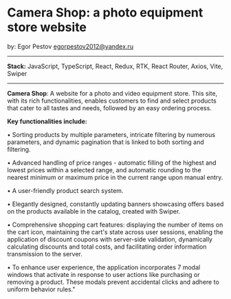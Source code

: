 # Camera Shop: a photo equipment store website
by: Egor Pestov <egorpestov2012@yandex.ru>

---

<b>Stack:</b> JavaScript, TypeScript, React, Redux, RTK, React Router, Axios, Vite, Swiper

---

<b>Camera Shop</b>: A website for a photo and video equipment store. This site, with its rich functionalities, enables customers to find and select products that cater to all tastes and needs, followed by an easy ordering process.

<b>Key functionalities include:</b>

• Sorting products by multiple parameters, intricate filtering by numerous parameters, and dynamic pagination that is linked to both sorting and filtering.

• Advanced handling of price ranges - automatic filling of the highest and lowest prices within a selected range, and automatic rounding to the nearest minimum or maximum price in the current range upon manual entry.

• A user-friendly product search system.

• Elegantly designed, constantly updating banners showcasing offers based on the products available in the catalog, created with Swiper.

• Comprehensive shopping cart features: displaying the number of items on the cart icon, maintaining the cart's state across user sessions, enabling the application of discount coupons with server-side validation, dynamically calculating discounts and total costs, and facilitating order information transmission to the server.

• To enhance user experience, the application incorporates 7 modal windows that activate in response to user actions like purchasing or removing a product. These modals prevent accidental clicks and adhere to uniform behavior rules."

